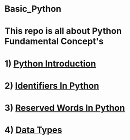 # Basic_Python
 # This repo is all about Python Fundamental Concept's 
 # 1) [Python Introduction](https://github.com/mayur-data-science/Basic_Python/blob/main/python_introduction.py)
 # 2) [Identifiers In Python](https://github.com/mayur-data-science/Basic_Python/blob/main/identifiers.py)
 # 3) [Reserved Words In Python](https://github.com/mayur-data-science/Basic_Python/blob/main/reserved_words.py)
 # 4) [Data Types](https://github.com/mayur-data-science/Basic_Python/blob/main/data_types.py)
